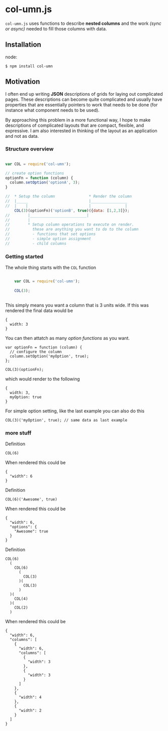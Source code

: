 col-umn.js
==========

``col-umn.js`` uses functions to describe __nested columns__ and the work _(sync or async)_ needed to fill those columns with data.

## Installation

node:

```
$ npm install col-umn
```

## Motivation

I often end up writing __JSON__ descriptions of grids for laying out complicated pages. These descriptions can become quite complicated and usually have properties that are essentially pointers to work that needs to be done (for instance what component needs to be used).

By approaching this problem in a more functional way, I hope to make descriptions of complicated layouts that are  compact, flexible, and expressive. I am also interested in thinking of the layout as an application and not as data.

### Structure overview

```js

var COL = require('col-umn');

// create option functions
optionFn = function (column) {
  column.setOption('optionA', 3);
}

//  * Setup the column               * Render the column
//  |_____                           |________________
//  |    |                           |               |
    COL(3)(optionFn)('optionB', true)({data: [1,2,3]});
//        |_________________________|
//        |
//        * Setup column operations to execute on render.
//          these are anything you want to do to the column
//          - functions that set options
//          - simple option assignment
//          - child columns

```



### Getting started

The whole thing starts with the ``COL`` function

```js

    var COL = require('col-umn');
    
    COL(3);
    
```
    
This simply means you want a column that is 3 units wide. If this was rendered the final data would be

    {
      width: 3
    }

You can then attatch as many _option functions_ as you want.

    var optionFn = function (column) {
      // configure the column
      column.setOption('myOption', true);
    };
    
    COL(3)(optionFn);
    
which would render to the following

    {
      width: 3,
      myOption: true
    }
    
For simple option setting, like the last example you can also do this

    COL(3)('myOption', true); // same data as last example

### more stuff

Definition

    COL(6)

When rendered this could be

    {
      "width": 6
    }

Definition

    COL(6)('Awesome', true)

When rendered this could be

    {
      "width": 6,
      "options": {
        "Awesome": true
      }
    }

Definition

    COL(6)
      (
        COL(6)
          (
            COL(3)
          )(
            COL(3)
          )
      )(
        COL(4)
      )(
        COL(2)
      )

When rendered this could be

    {
      "width": 6,
      "columns": [
        {
          "width": 6,
          "columns": [
            {
              "width": 3
            },
            {
              "width": 3
            }
          ]
        },
        {
          "width": 4
        },
        {
          "width": 2
        }
      ]
    }





    




